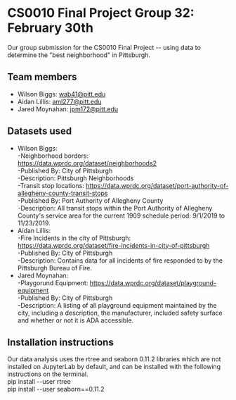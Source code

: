 # CS0010 Final Project Group 32: February 30th

Our group submission for the CS0010 Final Project -- using data to determine the "best neighborhood" in Pittsburgh.

## Team members

- Wilson Biggs: wab41@pitt.edu
- Aidan Lillis: aml277@pitt.edu
- Jared Moynahan: jpm172@pitt.edu

## Datasets used
- Wilson Biggs:<br>
    -Neighborhood borders: https://data.wprdc.org/dataset/neighborhoods2<br>
        -Published By: City of Pittsburgh<br>
        -Description: Pittsburgh Neighborhoods<br>
    -Transit stop locations: https://data.wprdc.org/dataset/port-authority-of-allegheny-county-transit-stops<br>
        -Published By: Port Authority of Allegheny County<br>
        -Description: All transit stops within the Port Authority of Allegheny County's service area for the current 1909 schedule period: 9/1/2019 to 11/23/2019.<br>
- Aidan Lillis: <br>
    -Fire Incidents in the city of Pittsburgh: https://data.wprdc.org/dataset/fire-incidents-in-city-of-pittsburgh<br>
        -Published By: City of Pittsburgh<br>
        -Description: Contains data for all incidents of fire responded to by the Pittsburgh Bureau of Fire.<br>
- Jared Moynahan: <br>
    -Playgorund Equipment: https://data.wprdc.org/dataset/playground-equipment<br>
        -Published By: City of Pittsburgh<br>
        -Description: A listing of all playground equipment maintained by the city, including a description, the manufacturer, included safety surface and whether or not it is ADA accessible.
        
## Installation instructions
Our data analysis uses the rtree and seaborn 0.11.2 libraries which are not installed on JupyterLab by default, and can be installed with the following instructions on the terminal.<br>
pip install --user rtree <br>
pip install --user seaborn==0.11.2 <br>
